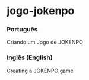 # jogo-jokenpo
<h3>Português</h3>

Criando um Jogo de JOKENPO

<h3>Inglês (English)</h3>

Creating a JOKENPO game